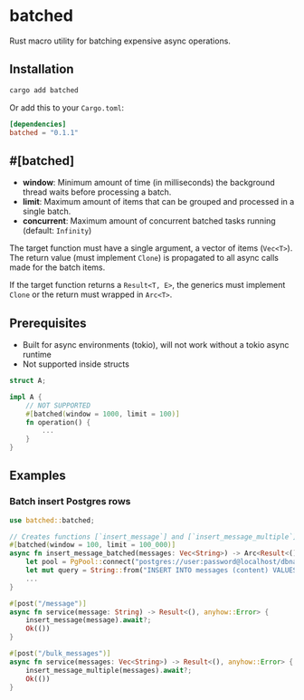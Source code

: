 # batched
Rust macro utility for batching expensive async operations.

## Installation
```sh
cargo add batched 
```

Or add this to your `Cargo.toml`:
```toml
[dependencies]
batched = "0.1.1"
```

## #[batched]
- **window**: Minimum amount of time (in milliseconds) the background thread waits before processing a batch.
- **limit**: Maximum amount of items that can be grouped and processed in a single batch.
- **concurrent**: Maximum amount of concurrent batched tasks running (default: `Infinity`)

The target function must have a single argument, a vector of items (`Vec<T>`). The return value (must implement `Clone`) is propagated to all async calls made for the batch items. 

If the target function returns a `Result<T, E>`, the generics must implement `Clone` or the return must wrapped in `Arc<T>`.

## Prerequisites 
- Built for async environments (tokio), will not work without a tokio async runtime
- Not supported inside structs
```rust
struct A;

impl A {
    // NOT SUPPORTED
    #[batched(window = 1000, limit = 100)]
    fn operation() {
        ...
    }
}
```



## Examples

### Batch insert Postgres rows

```rust
use batched::batched;

// Creates functions [`insert_message`] and [`insert_message_multiple`]
#[batched(window = 100, limit = 100_000)]
async fn insert_message_batched(messages: Vec<String>) -> Arc<Result<(), anyhow::Error>> {
    let pool = PgPool::connect("postgres://user:password@localhost/dbname").await?;
    let mut query = String::from("INSERT INTO messages (content) VALUES ");
    ...
}

#[post("/message")]
async fn service(message: String) -> Result<(), anyhow::Error> {
    insert_message(message).await?;
    Ok(())
}

#[post("/bulk_messages")]
async fn service(messages: Vec<String>) -> Result<(), anyhow::Error> {
    insert_message_multiple(messages).await?;
    Ok(())
}
```

